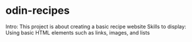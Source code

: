 # odin-recipes
Intro: This project is about creating a basic recipe website
Skills to display: Using basic HTML elements such as links, images, and lists